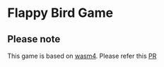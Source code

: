 # Flappy Bird Game

## Please note

This game is based on [wasm4](https://github.com/moonbitlang/wasm4). Please refer this [PR](https://github.com/moonbitlang/wasm4/pull/6)

